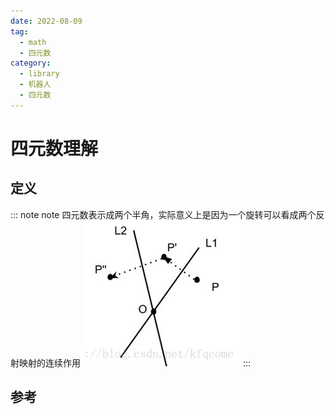 ```yaml
---
date: 2022-08-09
tag:
  - math
  - 四元数
category:
  - library
  - 机器人
  - 四元数
---
```



# 四元数理解

## 定义

::: note note
四元数表示成两个半角，实际意义上是因为一个旋转可以看成两个反射映射的连续作用
![Pasted image 20220320212620](./assets/Pasted-image-20220320212620.png)
:::


## 参考
